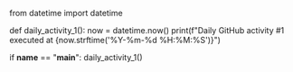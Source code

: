 from datetime import datetime

def daily_activity_1():
    now = datetime.now()
    print(f"Daily GitHub activity #1 executed at {now.strftime('%Y-%m-%d %H:%M:%S')}")

if __name__ == "__main__":
    daily_activity_1()

